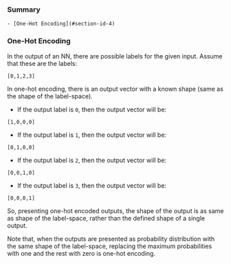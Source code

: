 ### Summary 

    - [One-Hot Encoding](#section-id-4)
  





<div id='section-id-4'/>

### One-Hot Encoding

In the output of an NN, there are possible labels for the given input. Assume that these are the labels:

```
[0,1,2,3]
```

In one-hot encoding, there is an output vector with a known shape (same as the shape of the label-space). 

- If the output label is `0`, then the output vector will be:

```
[1,0,0,0]
```

- If the output label is `1`, then the output vector will be:

```
[0,1,0,0]
```

- If the output label is `2`, then the output vector will be:

```
[0,0,1,0]
```

- If the output label is `3`, then the output vector will be:

```
[0,0,0,1]
```

So, presenting one-hot encoded outputs, the shape of the output is as same as shape of the label-space, rather than the defined shape of a single output. 

Note that, when the outputs are presented as probability distribution with the same shape of the label-space, replacing the maximum probabilities with one and the rest with zero is one-hot encoding.
